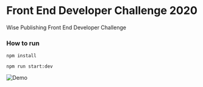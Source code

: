 # Front End Developer Challenge 2020

Wise Publishing Front End Developer Challenge

### How to run

<code>npm install</code>

<code>npm run start:dev</code>


![Demo](https://im7.ezgif.com/tmp/ezgif-7-46d164a83f67.gif)